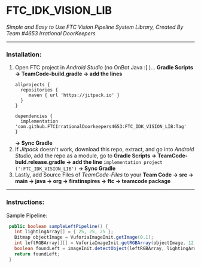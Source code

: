 # FTC_IDK_VISION_LIB

<i>Simple and Easy to Use FTC Vision Pipeline System Library, Created By Team #4653 Irrational DoorKeepers</i>

***

### Installation:

1. Open FTC project in <i>Android Studio</i> (no OnBot Java :[ )... <b>Gradle Scripts -> TeamCode-build.gradle -> add the lines</b>
   ```
   allprojects {
     repositories {
        maven { url 'https://jitpack.io' }
     }
   }
   
   dependencies {
     implementation 'com.github.FTCIrrationalDoorkeepers4653:FTC_IDK_VISION_LIB:Tag'
   }
   ```
   <b>-> Sync Gradle</b>
2. If <i>Jitpack</i> doesn't work, download this repo, extract, and go into <i>Android Studio</i>, add the repo as a module, go to <b>Gradle Scripts -> TeamCode-buld.release.gradle -> add the line</b> ```implementation project (':FTC_IDK_VISION_LIB')``` <b>-> Sync Gradle</b>
3. Lastly, add Source Files of <i>TeamCode-Files</i> to your <b>Team Code -> src -> main -> java -> org -> firstinspires -> ftc -> teamcode package</b>

***
   
### Instructions:
  
Sample Pipeline:
```Java 
 public boolean sampleLeftPipeline() {
   int lightingArray[] = { 25, 25, 25 };
   Bitmap objectImage = VuforiaImageInit.getImage(0.1);
   int leftRGBArray[][] = VuforiaImageInit.getRGBArray(objectImage, 12, 20, 20, 16);
   boolean foundLeft = imageInit.detectObject(leftRGBArray, lightingArray, 20);
   return foundLeft;
 }
```
